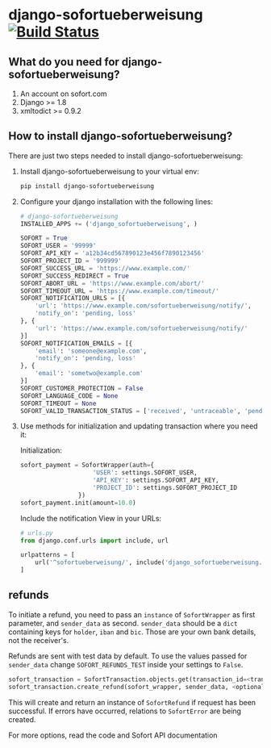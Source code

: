 # django-sofortueberweisung [![Build Status](https://travis-ci.org/ParticulateSolutions/django-sofortueberweisung.svg?branch=master)](https://travis-ci.org/ParticulateSolutions/django-sofortueberweisung)


## What do you need for django-sofortueberweisung?

1. An account on sofort.com
2. Django >= 1.8
3. xmltodict >= 0.9.2

## How to install django-sofortueberweisung?

There are just two steps needed to install django-sofortueberweisung:

1. Install django-sofortueberweisung to your virtual env:

	```bash
	pip install django-sofortueberweisung
	```

2. Configure your django installation with the following lines:

	```python
    # django-sofortueberweisung
    INSTALLED_APPS += ('django_sofortueberweisung', )

    SOFORT = True
    SOFORT_USER = '99999'
    SOFORT_API_KEY = 'a12b34cd567890123e456f7890123456'
    SOFORT_PROJECT_ID = '999999'
    SOFORT_SUCCESS_URL = 'https://www.example.com/'
    SOFORT_SUCCESS_REDIRECT = True
    SOFORT_ABORT_URL = 'https://www.example.com/abort/'
    SOFORT_TIMEOUT_URL = 'https://www.example.com/timeout/'
    SOFORT_NOTIFICATION_URLS = [{
        'url': 'https://www.example.com/sofortueberweisung/notify/',
        'notify_on': 'pending, loss'
    }, {
        'url': 'https://www.example.com/sofortueberweisung/notify/'
    }]
    SOFORT_NOTIFICATION_EMAILS = [{
        'email': 'someone@example.com',
        'notify_on': 'pending, loss'
    }, {
        'email': 'sometwo@example.com'
    }]
    SOFORT_CUSTOMER_PROTECTION = False
    SOFORT_LANGUAGE_CODE = None
    SOFORT_TIMEOUT = None
    SOFORT_VALID_TRANSACTION_STATUS = ['received', 'untraceable', 'pending']
	```

3. Use methods for initialization and updating transaction where you need it:

    Initialization:

	```python
	sofort_payment = SofortWrapper(auth={
                        'USER': settings.SOFORT_USER,
                        'API_KEY': settings.SOFORT_API_KEY,
                        'PROJECT_ID': settings.SOFORT_PROJECT_ID
                    })
    sofort_payment.init(amount=10.0)
	```

    Include the notification View in your URLs:

	```python
    # urls.py
    from django.conf.urls import include, url

    urlpatterns = [
        url('^sofortueberweisung/', include('django_sofortueberweisung.urls')),
    ]
	```
	
## refunds

To initiate a refund, you need to pass an `instance` of `SofortWrapper` as first parameter, and `sender_data` as second.
`sender_data` should be a `dict` containing keys for `holder`, `iban` and `bic`. Those are your own bank details, not the receiver's.
 
 Refunds are sent with test data by default. To use the values passed for `sender_data` change `SOFORT_REFUNDS_TEST` 
 inside your settings to `False`.
 
```python
sofort_transaction = SofortTransaction.objects.get(transaction_id=<transaction_id>)
sofort_transaction.create_refund(sofort_wrapper, sender_data, <optional params>)
```
This will create and return an instance of `SofortRefund` if request has been successful. If errors have occurred, 
relations to `SofortError` are being created.

For more options, read the code and Sofort API documentation
